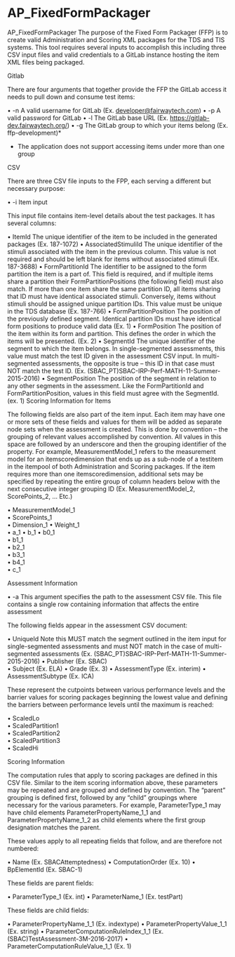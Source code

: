 # AP_FixedFormPackager

AP_FixedFormPackager
The purpose of the Fixed Form Packager (FFP) is to create valid Administration and Scoring XML packages for the TDS and TIS systems. This tool requires several inputs to accomplish this including three CSV input files and valid credentials to a GitLab instance hosting the item XML files being packaged.

Gitlab

There are four arguments that together provide the FFP the GitLab access it needs to pull down and consume test items:

•	-n A valid username for GitLab (Ex.  developer@fairwaytech.com)
•	-p A valid password for GitLab 
•	-l The GitLab base URL (Ex. https://gitlab-dev.fairwaytech.org/)
•	-g The GitLab group to which your items belong (Ex. ffp-development)*

* The application does not support accessing items under more than one group

CSV

There are three CSV file inputs to the FPP, each serving a different but necessary purpose:

•	-i Item input

This input file contains item-level details about the test packages. It has several columns:
	
•	ItemId	The unique identifier of the item to be included in the generated packages (Ex. 187-1072)
•	AssociatedStimuliId The unique identifier of the stimuli associated with the item in the previous column. This value is not required and should be left blank for items without associated stimuli (Ex. 187-3688)
•	FormPartitionId	 The identifier to be assigned to the form partition the item is a part of. This field is required, and if multiple items share a partition their FormPartitionPositions (the following field) must also match. If more than one item share the same partition ID, all items sharing that ID must have identical associated stimuli. Conversely, items without stimuli should be assigned unique partition IDs. This value must be unique in the TDS database (Ex. 187-766)
•	FormPartitionPosition The position of the previously defined segment. Identical partition IDs must have identical form positions to produce valid data (Ex. 1)
•	FormPosition The position of the item within its form and partition. This defines the order in which the items will be presented. (Ex. 2)
•	SegmentId The unique identifier of the segment to which the item belongs. In single-segmented assessments, this value must match the test ID given in the assessment CSV input. In multi-segmented assessments, the opposite is true – this ID in that case must NOT match the test ID. (Ex. (SBAC_PT)SBAC-IRP-Perf-MATH-11-Summer-2015-2016)
•	SegmentPosition The position of the segment in relation to any other segments in the assessment. Like the FormPartitionId and FormPartitionPosition, values in this field must agree with the SegmentId. (ex. 1)
Scoring Information for Items

The following fields are also part of the item input. Each item may have one or more sets of these fields and values for them will be added as separate node sets when the assessment is created. This is done by convention – the grouping of relevant values accomplished by convention. All values in this space are followed by an underscore and then the grouping identifier of the property. For example, MeasurementModel_1 refers to the measurement model for an itemscoredimension that ends up as a sub-node of a testitem in the itempool of both Administration and Scoring packages. If the item requires more than one itemscoredimension, additional sets may be specified by repeating the entire group of column headers below with the next consecutive integer grouping ID (Ex. MeasurementModel_2, ScorePoints_2, … Etc.)

•	MeasurementModel_1	
•	ScorePoints_1	
•	Dimension_1	
•	Weight_1	
•	a_1	
•	b_1	
•	b0_1	
•	b1_1	
•	b2_1	
•	b3_1	
•	b4_1	
•	c_1

Assessment Information

•	-a This argument specifies the path to the assessment CSV file. This file contains a single row containing information that affects the entire assessment

The following fields appear in the assessment CSV document:

•	UniqueId Note this MUST match the segment outlined in the item input for single-segmented assessments and must NOT match in the case of multi-segmented assessments (Ex. (SBAC_PT)SBAC-IRP-Perf-MATH-11-Summer-2015-2016)
•	Publisher (Ex. SBAC)	
•	Subject	(Ex. ELA)
•	Grade (Ex. 3)
•	AssessmentType (Ex. interim)
•	AssessmentSubtype (Ex. ICA)

These represent the cutpoints between various performance levels and the barrier values for scoring packages beginning the lowest value and defining the barriers between performance levels until the maximum is reached:

•	ScaledLo	
•	ScaledPartition1	
•	ScaledPartition2	
•	ScaledPartition3	
•	ScaledHi

Scoring Information

The computation rules that apply to scoring packages are defined in this CSV file. Similar to the item scoring information above, these parameters may be repeated and are grouped and defined by convention. The “parent” grouping is defined first, followed by any “child” groupings where necessary for the various parameters. For example, ParameterType_1 may have child elements ParameterPropertyName_1_1 and ParameterPropertyName_1_2 as child elements where the first group designation matches the parent.

These values apply to all repeating fields that follow, and are therefore not numbered:

•	Name	(Ex. SBACAttemptedness)
•	ComputationOrder (Ex. 10)
•	BpElementId (Ex. SBAC-1)

These fields are parent fields:

•	ParameterType_1 (Ex. int)
•	ParameterName_1 (Ex. testPart)

These fields are child fields:

•	ParameterPropertyName_1_1	(Ex. indextype)
•	ParameterPropertyValue_1_1	(Ex. string)
•	ParameterComputationRuleIndex_1_1	(Ex. (SBAC)TestAssessment-3M-2016-2017)
•	ParameterComputationRuleValue_1_1	(Ex. 1)
